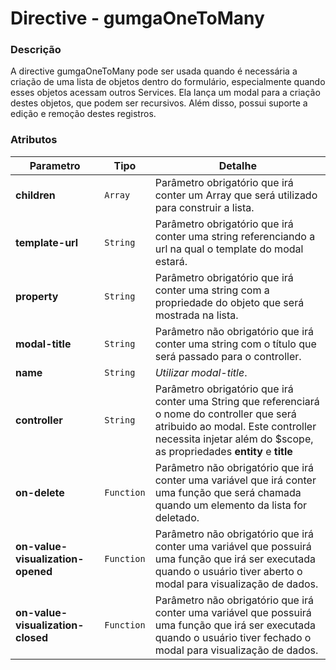 # Directive - gumgaOneToMany

### Descrição
A directive gumgaOneToMany pode ser usada quando é necessária a criação de uma lista de objetos dentro do formulário, especialmente quando esses objetos acessam outros Services. Ela lança um modal para a criação destes objetos, que podem ser recursivos. Além disso, possui suporte a edição e remoção destes registros.

### Atributos
| Parametro | Tipo | Detalhe |
| - | - | - |
| **children** | `Array` | Parâmetro obrigatório que irá conter um Array que será utilizado para construir a lista. |
| **template-url** | `String` | Parâmetro obrigatório que irá conter uma string referenciando a url na qual o template do modal estará. |
| **property** | `String` | Parâmetro obrigatório que irá conter uma string com a propriedade do objeto que será mostrada na lista. |
| **modal-title** | `String` | Parâmetro não obrigatório que irá conter uma string com o título que será passado para o controller. |
| **name** | `String` | *Utilizar modal-title*. |
| **controller** | `String` | Parâmetro obrigatório que irá conter uma String que referenciará o nome do controller que será atribuido ao modal. Este controller necessita injetar além do $scope, as propriedades **entity** e **title** |
| **on-delete** | `Function` | Parâmetro não obrigatório que irá conter uma variável que irá conter uma função que será chamada quando um elemento da lista for deletado. |
| **on-value-visualization-opened** | `Function` | Parâmetro não obrigatório que irá conter uma variável que possuirá uma função que irá ser executada quando o usuário tiver aberto o modal para visualização de dados. |
| **on-value-visualization-closed** | `Function` | Parâmetro não obrigatório que irá conter uma variável que possuirá uma função que irá ser executada quando o usuário tiver fechado o modal para visualização de dados. |
